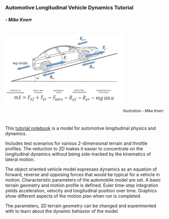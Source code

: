### Automotive Longitudinal Vehicle Dynamics Tutorial
##### - Mike Knerr 


#
<div>
<img src="longitudinal-car-v0.06.png" alt="car" width="75%"/>
<div align="right"><sub>Illustration - Mike Knerr</sub></div>
</div>

# 

This [tutorial notebook](longitudinal_vehicle_dynamics_tutorial.ipynb) is a model for automotive longitudinal physics and dynamics. 

Includes test scenarios for various 2-dimensional terrain and throttle profiles. The reduction to 2D makes
it easier to concentrate on the longitudinal dynamics without being side-tracked by the kinematics of lateral motion.

The object oriented vehicle model expresses dynamics as an equation of forward, reverse
and opposing forces that would be typical for a vehicle in motion. Characteristic
parameters of the automobile model are set. A basic terrain geometry and motion profile is
defined. Euler time-step integration yields acceleration, velocity and longitudinal 
position over time. Graphics show different aspects of the motion plan when run is completed.

The parameters, 2D terrain geometry can be changed and experimented with to learn about 
the dynamic behavior of the model.








